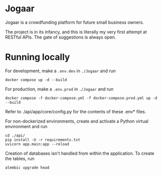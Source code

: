 # Jogaar

Jogaar is a crowdfunding platform for future small business owners.

The project is in its infancy, and this is literally my very first attempt at
RESTful APIs. The gate of suggestions is always open.

# Running locally

For development, make a `.env.dev` in `./Jogaar` and run

```
docker compose up -d --build
```

For production, make a `.env.prod` in `./Jogaar` and run

```
docker compose -f docker-compose.yml -f docker-compose.prod.yml up -d --build
```

Refer to ./api/app/core/config.py for the contents of these .env* files.

For non-dockerized environments, create and activate a Python virtual environment
and run

```
cd ./api/
pip install -U -r requirements.txt
uvicorn app.main:app --reload
```

Creation of databases isn't handled from within the application. To create the tables, run

```
alembic upgrade head
```
